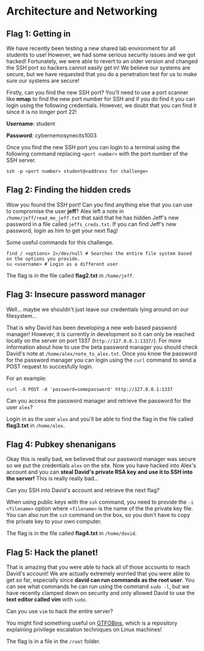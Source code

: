 # Architecture and Networking

## Flag 1: Getting in

We have recently been testing a new shared lab environment for all students to use! However, we had some serious security issues and we got hacked! Fortunately, we were able to revert to an older version and changed the SSH port so hackers cannot easily get in! We believe our systems are secure, but we have requested that you do a penetration test for us to make sure our systems are secure!

Firstly, can you find the new SSH port? You'll need to use a port scanner like **nmap** to find the new port number for SSH and if you do find it you can login using the following credentials. However, we doubt that you can find it since it is no longer port 22!

**Username**: student

**Password**: cybernemosynecits1003

Once you find the new SSH port you can login to a terminal using the following command replacing `<port number>` with the port number of the SSH server.

```text
ssh -p <port number> student@<address for challenge>
```

## Flag 2: Finding the hidden creds

Wow you found the SSH port! Can you find anything else that you can use to compromise the user **jeff**? Alex left a note in `/home/jeff/read_me_jeff.txt` that said that he has hidden Jeff's new password in a file called `jeffs_creds.txt`. If you can find Jeff's new password, login as him to get your next flag!

Some useful commands for this challenge.

```text
find / <options> 2>/dev/null # Searches the entire file system based on the options you provide.
su <username> # Login as a different user
```

The flag is in the file called **flag2.txt** in `/home/jeff`.

## Flag 3: Insecure password manager

Well... maybe we shouldn't just leave our credentials lying around on our filesystem...

That is why David has been developing a new web based password manager! However, it is currently in development so it can only be reached locally on the server on port 1337 \(`http://127.0.0.1:1337/`\). For more information about how to use the beta password manager you should check David's note at `/home/alex/note_to_alex.txt`. Once you know the password for the password manager you can login using the `curl` command to send a POST request to succesfully login.

For an example:

```text
curl -X POST -d 'password=somepassword' http://127.0.0.1:1337
```

Can you access the password manager and retrieve the password for the user `alex`?

Login in as the user `alex` and you'll be able to find the flag in the file called **flag3.txt** in `/home/alex`.

## Flag 4: Pubkey shenanigans

Okay this is really bad, we believed that our password manager was secure so we put the credentials `alex` on the site. Now you have hacked into Alex's account and you can **steal David's private RSA key and use it to SSH into the server!** This is really really bad...

Can you SSH into David's account and retrieve the next flag?

When using public keys with the `ssh` command, you need to provide the `-i <filename>` option where `<filename>` is the name of the the private key file. You can also run the `ssh` command on the box, so you don't have to copy the private key to your own computer.

The flag is in the file called **flag4.txt** in `/home/david`.

## Flag 5: Hack the planet!

That is amazing that you were able to hack all of those accounts to reach David's account! We are actually extremely worried that you were able to get so far, especially since **david can run commands as the root user**. You can see what commands he can run using the command `sudo -l`, but we have recently clamped down on security and only allowed David to use the **text editor called vim** with `sudo`.

Can you use `vim` to hack the entire server?

You might find something useful on [GTFOBins](https://gtfobins.github.io/), which is a repository explaining privilege escalation techniques on Linux machines!

The flag is in a file in the `/root` folder.




